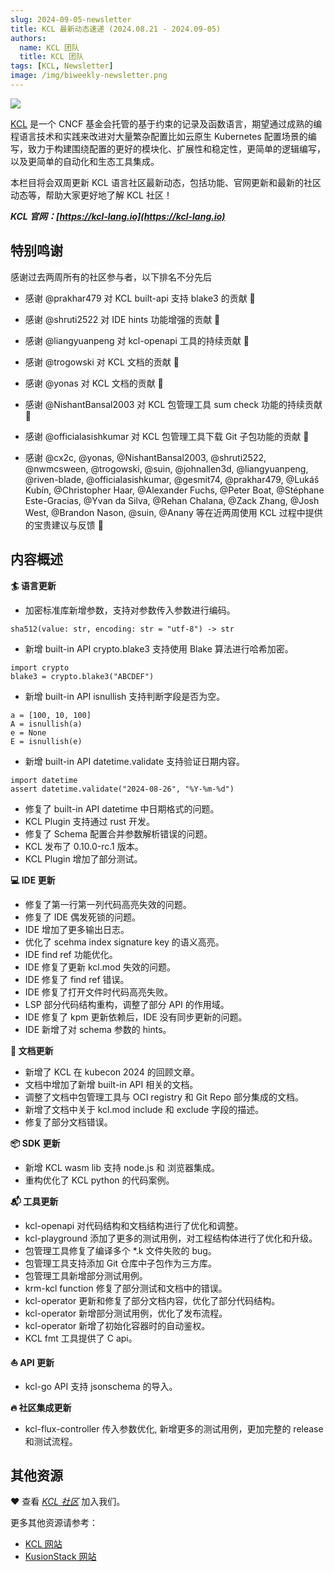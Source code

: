 ```yaml
---
slug: 2024-09-05-newsletter
title: KCL 最新动态速递 (2024.08.21 - 2024.09-05)
authors:
  name: KCL 团队
  title: KCL 团队
tags: [KCL, Newsletter]
image: /img/biweekly-newsletter.png
---
```


![](/img/biweekly-newsletter-zh.png)

[KCL](https://github.com/kcl-lang) 是一个 CNCF 基金会托管的基于约束的记录及函数语言，期望通过成熟的编程语言技术和实践来改进对大量繁杂配置比如云原生 Kubernetes 配置场景的编写，致力于构建围绕配置的更好的模块化、扩展性和稳定性，更简单的逻辑编写，以及更简单的自动化和生态工具集成。

本栏目将会双周更新 KCL 语言社区最新动态，包括功能、官网更新和最新的社区动态等，帮助大家更好地了解 KCL 社区！

**_KCL 官网：[https://kcl-lang.io](https://kcl-lang.io)_**

## 特别鸣谢

感谢过去两周所有的社区参与者，以下排名不分先后

- 感谢 @prakhar479 对 KCL built-api 支持 blake3 的贡献 🙌
- 感谢 @shruti2522 对 IDE hints 功能增强的贡献 🙌
- 感谢 @liangyuanpeng 对 kcl-openapi 工具的持续贡献 🙌
- 感谢 @trogowski 对 KCL 文档的贡献 🙌
- 感谢 @yonas 对 KCL 文档的贡献 🙌
- 感谢 @NishantBansal2003 对 KCL 包管理工具 sum check 功能的持续贡献 🙌
- 感谢 @officialasishkumar 对 KCL 包管理工具下载 Git 子包功能的贡献 🙌

- 感谢 @cx2c, @yonas, @NishantBansal2003, @shruti2522, @nwmcsween, @trogowski, @suin, @johnallen3d, @liangyuanpeng, @riven-blade, @officialasishkumar, @gesmit74, @prakhar479, @Lukáš Kubín, @Christopher Haar, @Alexander Fuchs, @Peter Boat, @Stéphane Este-Gracias, @Yvan da Silva, @Rehan Chalana, @Zack Zhang, @Josh West, @Brandon Nason, @suin, @Anany 等在近两周使用 KCL 过程中提供的宝贵建议与反馈 🙌

## 内容概述

**🏄 语言更新**

- 加密标准库新增参数，支持对参数传入参数进行编码。

```kcl
sha512(value: str, encoding: str = "utf-8") -> str
```

- 新增 built-in API crypto.blake3 支持使用 Blake 算法进行哈希加密。

```kcl
import crypto
blake3 = crypto.blake3("ABCDEF")
```

- 新增 built-in API isnullish 支持判断字段是否为空。

```kcl
a = [100, 10, 100]
A = isnullish(a)
e = None
E = isnullish(e)
```

- 新增 built-in API datetime.validate 支持验证日期内容。

```kcl
import datetime
assert datetime.validate("2024-08-26", "%Y-%m-%d")
```

- 修复了 built-in API datetime 中日期格式的问题。
- KCL Plugin 支持通过 rust 开发。
- 修复了 Schema 配置合并参数解析错误的问题。
- KCL 发布了 0.10.0-rc.1 版本。
- KCL Plugin 增加了部分测试。

**💻 IDE 更新**

- 修复了第一行第一列代码高亮失效的问题。
- 修复了 IDE 偶发死锁的问题。
- IDE 增加了更多输出日志。
- 优化了 scehma index signature key 的语义高亮。
- IDE find ref 功能优化。
- IDE 修复了更新 kcl.mod 失效的问题。
- IDE 修复了 find ref 错误。
- IDE 修复了打开文件时代码高亮失败。
- LSP 部分代码结构重构，调整了部分 API 的作用域。
- IDE 修复了 kpm 更新依赖后，IDE 没有同步更新的问题。
- IDE 新增了对 schema 参数的 hints。

**📖 文档更新**

- 新增了 KCL 在 kubecon 2024 的回顾文章。
- 文档中增加了新增 built-in API 相关的文档。
- 调整了文档中包管理工具与 OCI registry 和 Git Repo 部分集成的文档。
- 新增了文档中关于 kcl.mod include 和 exclude 字段的描述。
- 修复了部分文档错误。

**📦️ SDK 更新**

- 新增 KCL wasm lib 支持 node.js 和 浏览器集成。
- 重构优化了 KCL python 的代码案例。

**📬️ 工具更新**

- kcl-openapi 对代码结构和文档结构进行了优化和调整。
- kcl-playground 添加了更多的测试用例，对工程结构体进行了优化和升级。
- 包管理工具修复了编译多个 \*.k 文件失败的 bug。
- 包管理工具支持添加 Git 仓库中子包作为三方库。
- 包管理工具新增部分测试用例。
- krm-kcl function 修复了部分测试和文档中的错误。
- kcl-operator 更新和修复了部分文档内容，优化了部分代码结构。
- kcl-operator 新增部分测试用例，优化了发布流程。
- kcl-operator 新增了初始化容器时的自动鉴权。
- KCL fmt 工具提供了 C api。

**⛵️ API 更新**

- kcl-go API 支持 jsonschema 的导入。

**🔥 社区集成更新**

- kcl-flux-controller 传入参数优化, 新增更多的测试用例，更加完整的 release 和测试流程。

## 其他资源

❤️ 查看 _[KCL 社区](https://github.com/kcl-lang/community)_ 加入我们。

更多其他资源请参考：

- [KCL 网站](https://kcl-lang.io/)
- [KusionStack 网站](https://kusionstack.io/)
